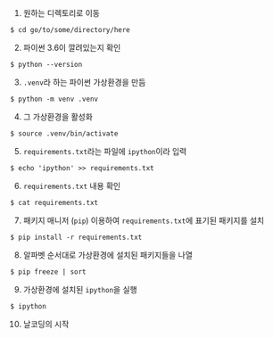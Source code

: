 1. 원하는 디렉토리로 이동
```
$ cd go/to/some/directory/here
```
2. 파이썬 3.6이 깔려있는지 확인
```
$ python --version
```
3. `.venv`라 하는 파이썬 가상환경을 만듬
```
$ python -m venv .venv
```
4. 그 가상환경을 활성화
```
$ source .venv/bin/activate
```
5. `requirements.txt`라는 파일에 `ipython`이라 입력
```
$ echo 'ipython' >> requirements.txt
```
6. `requirements.txt` 내용 확인
```
$ cat requirements.txt
```
7. 패키지 매니저 (`pip`) 이용하여 `requirements.txt`에 표기된 패키지를 설치
```
$ pip install -r requirements.txt
```
8. 알파벳 순서대로 가상환경에 설치된 패키지들을 나열
```
$ pip freeze | sort
```
9. 가상환경에 설치된 `ipython`을 실행
```
$ ipython
```
10. 날코딩의 시작